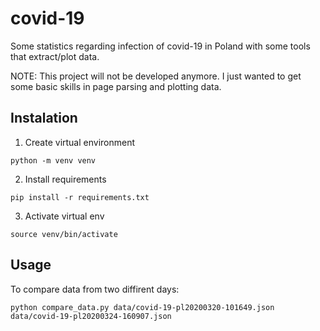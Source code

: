 # covid-19
Some statistics regarding infection of covid-19 in Poland with some tools that extract/plot data.

NOTE: This project will not be developed anymore. I just wanted to get some basic skills in page parsing and plotting data.

## Instalation
1. Create virtual environment
```shell
python -m venv venv
```
2. Install requirements
```shell
pip install -r requirements.txt
```
3. Activate virtual env
```shell
source venv/bin/activate
```
## Usage
To compare data from two diffirent days:
```shell
python compare_data.py data/covid-19-pl20200320-101649.json data/covid-19-pl20200324-160907.json
```
